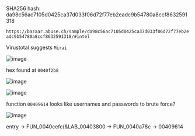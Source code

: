 
SHA256 hash: da98c56ac7105d0425ca37d033f06d72f77eb2eadc9b54780a8ccf8632591318

`https://bazaar.abuse.ch/sample/da98c56ac7105d0425ca37d033f06d72f77eb2eadc9b54780a8ccf8632591318/#intel`

Virustotal suggests `Mirai`

![image](https://github.com/user-attachments/assets/361d3122-794c-4a82-bde8-94c5171bb2e8)



hex found at `0040f2b8`

![image](https://github.com/user-attachments/assets/f460eccd-5743-433d-85fd-c6547c479a14)


![image](https://github.com/user-attachments/assets/2b7d4b91-254b-4ceb-bbfd-102a66202038)

function `00409614` looks like usernames and passwords to brute force? 

![image](https://github.com/user-attachments/assets/8058e476-cba3-44a9-a635-76989f0f097c)

entry -> FUN_0040cefc(&LAB_00403800 -> FUN_0040a78c -> 00409614
